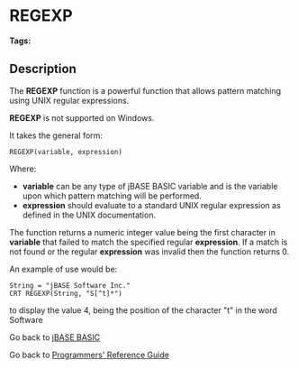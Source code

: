# REGEXP

<PageHeader />

**Tags:**
<badge text='extended pattern matching' vertical='middle' />
<badge text='unix' vertical='middle' />
<badge text='string handling' vertical='middle' />

## Description

The **REGEXP** function is a powerful function that allows pattern matching using UNIX regular expressions.

**REGEXP** is not supported on Windows.

It takes the general form:

```
REGEXP(variable, expression)
```

Where:

- **variable** can be any type of jBASE BASIC variable and is the variable upon which pattern matching will be performed.
- **expression** should evaluate to a standard UNIX regular expression as defined in the UNIX documentation.

The function returns a numeric integer value being the first character in **variable** that failed to match the specified regular **expression**. If a match is not found or the regular **expression** was invalid then the function returns 0.

An example of use would be:

```
String = "jBASE Software Inc."
CRT REGEXP(String, "S[^t]*")
```

to display the value 4, being the position of the character "t" in the word Software

Go back to [jBASE BASIC](./../README.md)

Go back to [Programmers' Reference Guide](./../../reference-guides/jbc/README.md)

<PageFooter />
